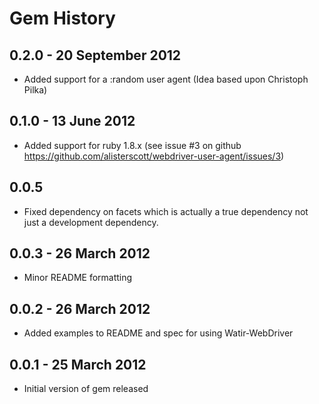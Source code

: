 # Gem History

## 0.2.0 - 20 September 2012

* Added support for a :random user agent (Idea based upon Christoph Pilka)

## 0.1.0 - 13 June 2012

* Added support for ruby 1.8.x (see issue #3 on github https://github.com/alisterscott/webdriver-user-agent/issues/3)

## 0.0.5

* Fixed dependency on facets which is actually a true dependency not just a development dependency.

## 0.0.3 - 26 March 2012

* Minor README formatting

## 0.0.2 - 26 March 2012

* Added examples to README and spec for using Watir-WebDriver

## 0.0.1 - 25 March 2012

* Initial version of gem released
